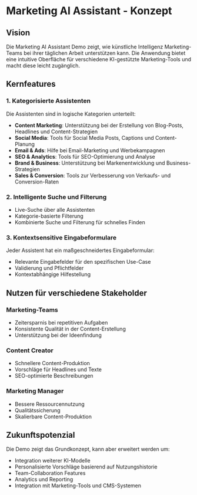 # Marketing AI Assistant - Konzept

## Vision

Die Marketing AI Assistant Demo zeigt, wie künstliche Intelligenz Marketing-Teams bei ihrer täglichen Arbeit unterstützen kann. Die Anwendung bietet eine intuitive Oberfläche für verschiedene KI-gestützte Marketing-Tools und macht diese leicht zugänglich.

## Kernfeatures

### 1. Kategorisierte Assistenten

Die Assistenten sind in logische Kategorien unterteilt:
- **Content Marketing**: Unterstützung bei der Erstellung von Blog-Posts, Headlines und Content-Strategien
- **Social Media**: Tools für Social Media Posts, Captions und Content-Planung
- **Email & Ads**: Hilfe bei Email-Marketing und Werbekampagnen
- **SEO & Analytics**: Tools für SEO-Optimierung und Analyse
- **Brand & Business**: Unterstützung bei Markenentwicklung und Business-Strategien
- **Sales & Conversion**: Tools zur Verbesserung von Verkaufs- und Conversion-Raten

### 2. Intelligente Suche und Filterung

- Live-Suche über alle Assistenten
- Kategorie-basierte Filterung
- Kombinierte Suche und Filterung für schnelles Finden

### 3. Kontextsensitive Eingabeformulare

Jeder Assistent hat ein maßgeschneidertes Eingabeformular:
- Relevante Eingabefelder für den spezifischen Use-Case
- Validierung und Pflichtfelder
- Kontextabhängige Hilfestellung

## Nutzen für verschiedene Stakeholder

### Marketing-Teams
- Zeitersparnis bei repetitiven Aufgaben
- Konsistente Qualität in der Content-Erstellung
- Unterstützung bei der Ideenfindung

### Content Creator
- Schnellere Content-Produktion
- Vorschläge für Headlines und Texte
- SEO-optimierte Beschreibungen

### Marketing Manager
- Bessere Ressourcennutzung
- Qualitätssicherung
- Skalierbare Content-Produktion

## Zukunftspotenzial

Die Demo zeigt das Grundkonzept, kann aber erweitert werden um:
- Integration weiterer KI-Modelle
- Personalisierte Vorschläge basierend auf Nutzungshistorie
- Team-Collaboration Features
- Analytics und Reporting
- Integration mit Marketing-Tools und CMS-Systemen
